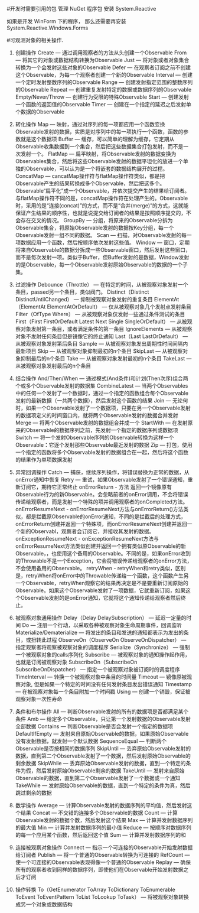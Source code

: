 #开发时需要引用的包
管理 NuGet 程序包
安装 System.Reactive

如果是开发 WinForm 下的程序， 那么还需要再安装  System.Reactive.Windows.Forms



#可观测对象的相关操作.

1. 创建操作
Create — 通过调用观察者的方法从头创建一个Observable
From — 将其它的对象或数据结构转换为Observable
Just — 将对象或者对象集合转换为一个会发射这些对象的Observable
Defer — 在观察者订阅之前不创建这个Observable，为每一个观察者创建一个新的Observable
Interval — 创建一个定时发射整数序列的Observable
Range — 创建发射指定范围的整数序列的Observable
Repeat — 创建重复发射特定的数据或数据序列的Observable
Empty/Never/Throw — 创建行为受限的特殊Observable
Start — 创建发射一个函数的返回值的Observable
Timer — 创建在一个指定的延迟之后发射单个数据的Observable



2. 转化操作
Map — 映射，通过对序列的每一项都应用一个函数变换Observable发射的数据，实质是对序列中的每一项执行一个函数，函数的参数就是这个数据项
Buffer — 缓存，可以简单的理解为缓存，它定期从Observable收集数据到一个集合，然后把这些数据集合打包发射，而不是一次发射一个。
FlatMap — 扁平映射，将Observable发射的数据变换为Observables集合，然后将这些Observable发射的数据平坦化的放进一个单独的Observable，可以认为是一个将嵌套的数据结构展开的过程。
ConcatMap — cancatMap操作符与flatMap操作符类似，都是把Observable产生的结果转换成多个Observable，然后把这多个。Observable“扁平化”成一个Observable，并依次提交产生的结果给订阅者。与flatMap操作符不同的是，concatMap操作符在处理产生的。Observable时，采用的是“连接(concat)”的方式，而不是“合并(merge)”的方式，这就能保证产生结果的顺序性，也就是说提交给订阅者的结果是按照顺序提交的，不会存在交叉的情况。
GroupBy — 分组，将原来的Observable分拆为Observable集合，将原始Observable发射的数据按Key分组，每一个Observable发射一组不同的数据。
Scan — 扫描，对Observable发射的每一项数据应用一个函数，然后按顺序依次发射这些值。
Window — 窗口，定期将来自Observable的数据分拆成一些Observable窗口，然后发射这些窗口，而不是每次发射一项。类似于Buffer，但Buffer发射的是数据，Window发射的是Observable，每一个Observable发射原始Observable的数据的一个子集。




3. 过滤操作
Debounce（Throttle） — 在特定的时间，从被观察对象发射一个条目，passed另一个条目，类似阀门。
Distinct（Distinct DistinctUntilChanged） — 抑制被观察对象发射的重复条目
ElementAt（ElementAt ElementAtOrDefault） — 仅从被观察对象几个发射点发射条目
Filter（OfType Where） — 从被观察对象仅发射一些通过条件测试的条目
First（First FirstOrDefault Latest Next Single SingleOrDefault） — 从被观察对象发射第一条目，或者满足条件的第一条目
IgnoreElements — 从被观察对象不发射任何条目但是镜像它的终止通知
Last（Last LastOrDefault） — 从被观察对象发射第后条目
Sample — 从被观察对象发出周期性时间间隔内最新项目
Skip — 从被观察对象抑制最初的n个条目
SkipLast — 从被观察对象抑制最后的n个条目
Take — 从被观察对象发射最初的n个条目
TakeLast — 从被观察对象发射最后的n个条目


4. 结合操作
And/Then/When — 通过模式(And条件)和计划(Then次序)组合两个或多个Observable发射的数据集
CombineLatest — 当两个Observables中的任何一个发射了一个数据时，通过一个指定的函数组合每个Observable发射的最新数据（一共两个数据），然后发射这个函数的结果
Join — 无论何时，如果一个Observable发射了一个数据项，只要在另一个Observable发射的数据项定义的时间窗口内，就将两个Observable发射的数据合并发射
Merge — 将两个Observable发射的数据组合并成一个
StartWith — 在发射原来的Observable的数据序列之前，先发射一个指定的数据序列或数据项
Switch — 将一个发射Observable序列的Observable转换为这样一个Observable：它逐个发射那些Observable最近发射的数据
Zip — 打包，使用一个指定的函数将多个Observable发射的数据组合在一起，然后将这个函数的结果作为单项数据发射



5. 异常回调操作
Catch — 捕获，继续序列操作，将错误替换为正常的数据，从onError通知中恢复
Retry — 重试，如果Observable发射了一个错误通知，重新订阅它，期待它正常终止
onErrorReturn - 方法 返回一个镜像原有Observable行为的新Observable。会忽略前者的onError调用，不会将错误传递给观察者，而是发射一个特殊的项并调用观察者的onCompleted方法。
onErrorResumeNext - onErrorResumeNext方法与onErrorReturn()方法类似，都是拦截原Observable的onError通知，不同的是拦截后的处理方式，onErrorReturn创建并返回一个特殊项，而onErrorResumeNext创建并返回一个新的Observabl，观察者会订阅它，并接收其发射的数据。
onExceptionResumeNext - onExceptionResumeNext方法与onErrorResumeNext方法类似创建并返回一个拥有类似原Observable的新Observable，，也使用这个备用的Observable。不同的是，如果onError收到的Throwable不是一个Exception，它会将错误传递给观察者的onError方法，不会使用备用的Observable。
retryWhen - retryWhen和retry类似，区别是，retryWhen将onError中的Throwable传递给一个函数，这个函数产生另一个Observable，retryWhen观察它的结果再决定是不是要重新订阅原始的Observable。如果这个Observable发射了一项数据，它就重新订阅，如果这个Observable发射的是onError通知，它就将这个通知传递给观察者然后终止。



6. 被观察对象通用操作
Delay（Delay DelaySubscription） — 延迟一定量的时间
Do — 注册一个行动，以采取各种被观察对象生命周期事件，回调监听
Materialize/Dematerialize — 将发出的条目和发送的通知都表示为发出的条目，或扭转此过程
ObserveOn（ObserveOn ObserveOnDispatcher） — 指定观察者将观察被观察对象的调度程序
Serialize（Synchronize） — 强制一个被观察对象的calls序列化
Subscribe — 被观察对象的通知操作起作用，也就是订阅被观察对象
SubscribeOn（SubscribeOn SubscribeOnDispatcher） — 指定一个被观察对象被订阅时的调度程序
TimeInterval — 转换一个被观察对象中条目的时间量
Timeout — 镜像原被观察对象, 但是如果一个特定的时间没有任何发射条目发出错误通知
Timestamp — 在被观察对象每一个条目附加一个时间戳
Using — 创建一个销毁，保证被观察对象一次性寿命


7. 条件和布尔操作
All — 判断Observable发射的所有的数据项是否都满足某个条件
Amb — 给定多个Observable，只让第一个发射数据的Observable发射全部数据
Contains — 判断Observable是否会发射一个指定的数据项
DefaultIfEmpty — 发射来自原始Observable的数据，如果原始Observable没有发射数据，就发射一个默认数据
SequenceEqual — 判断两个Observable是否按相同的数据序列
SkipUntil — 丢弃原始Observable发射的数据，直到第二个Observable发射了一个数据，然后发射原始Observable的剩余数据
SkipWhile — 丢弃原始Observable发射的数据，直到一个特定的条件为假，然后发射原始Observable剩余的数据
TakeUntil — 发射来自原始Observable的数据，直到第二个Observable发射了一个数据或一个通知
TakeWhile — 发射原始Observable的数据，直到一个特定的条件为真，然后跳过剩余的数据



8. 数学操作
Average — 计算Observable发射的数据序列的平均值，然后发射这个结果
Concat — 不交错的连接多个Observable的数据
Count — 计算Observable发射的数据个数，然后发射这个结果
Max — 计算并发射数据序列的最大值
Min — 计算并发射数据序列的最小值
Reduce — 按顺序对数据序列的每一个应用某个函数，然后返回这个值
Sum — 计算并发射数据序列的和



9. 连接被观察对象操作
Connect — 指示一个可连接的Observable开始发射数据给订阅者
Publish — 将一个普通的Observable转换为可连接的
RefCount — 使一个可连接的Observable表现得像一个普通的Observable
Replay — 确保所有的观察者收到同样的数据序列，即使他们在Observable开始发射数据之后才订阅




10. 操作转换
To（GetEnumerator ToArray ToDictionary ToEnumerable ToEvent ToEventPattern ToList ToLookup ToTask） — 将被观察对象转换成另一个对象或数据结构

